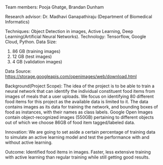 Team members: Pooja Ghatge, Brandan Dunham

Research advisor: Dr. Madhavi Ganapathiraju (Department of Biomedical Informatics)

Techniques: Object Detection in images, Active Learning, Deep Learning(Artificial Neural Networks).
Technology: Tensorflow, Google Cloud, Python.
Data Size:
1) 86 GB (training images)
2) 12 GB (test images)
3) 4 GB (validation images)

Data Source: https://storage.googleapis.com/openimages/web/download.html

Background(Project Scope): The idea of the project is to be able to train a neural network that can identify the individual constituent food items from images of meals that a user uploads. We focus on identifying 80 different food items for this project as the available data is limited to it. The data contains images as its data for training the network, and bounding boxes of food as instances, with their names as class labels. Google Open Images contain object-recognized images (550GB) pertaining to different objects out of which we choose 86GB of food item tagged/labeled data.

Innovation: We are going to set aside a certain percentage of training data to simulate an active learning model and test the performance with and without active learning.

Outcome: Identified food items in images. Faster, less extensive training with active learning than regular training while still getting good results.
